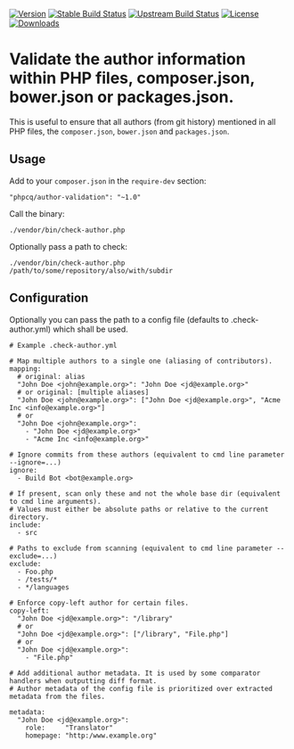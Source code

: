 [![Version](http://img.shields.io/packagist/v/phpcq/author-validation.svg?style=flat-square)](https://packagist.org/packages/phpcq/author-validation)
[![Stable Build Status](http://img.shields.io/travis/phpcq/author-validation/master.svg?style=flat-square)](https://travis-ci.org/phpcq/author-validation)
[![Upstream Build Status](http://img.shields.io/travis/phpcq/author-validation/develop.svg?style=flat-square)](https://travis-ci.org/phpcq/author-validation)
[![License](http://img.shields.io/packagist/l/phpcq/author-validation.svg?style=flat-square)](https://github.com/phpcq/author-validation/blob/master/LICENSE)
[![Downloads](http://img.shields.io/packagist/dt/phpcq/author-validation.svg?style=flat-square)](https://packagist.org/packages/phpcq/author-validation)

Validate the author information within PHP files, composer.json, bower.json or packages.json.
=============================================================================================

This is useful to ensure that all authors (from git history) mentioned in all PHP files, the `composer.json`,
`bower.json` and `packages.json`.

Usage
-----

Add to your `composer.json` in the `require-dev` section:
```
"phpcq/author-validation": "~1.0"
```

Call the binary:
```
./vendor/bin/check-author.php
```

Optionally pass a path to check:
```
./vendor/bin/check-author.php /path/to/some/repository/also/with/subdir
```

Configuration
-------------

Optionally you can pass the path to a config file (defaults to .check-author.yml) which shall be used.

```
# Example .check-author.yml

# Map multiple authors to a single one (aliasing of contributors).
mapping:
  # original: alias
  "John Doe <john@example.org>": "John Doe <jd@example.org>"
  # or original: [multiple aliases]
  "John Doe <john@example.org>": ["John Doe <jd@example.org>", "Acme Inc <info@example.org>"]
  # or
  "John Doe <john@example.org>":
    - "John Doe <jd@example.org>"
    - "Acme Inc <info@example.org>"

# Ignore commits from these authors (equivalent to cmd line parameter --ignore=...)
ignore:
  - Build Bot <bot@example.org>

# If present, scan only these and not the whole base dir (equivalent to cmd line arguments).
# Values must either be absolute paths or relative to the current directory.
include:
  - src

# Paths to exclude from scanning (equivalent to cmd line parameter --exclude=...)
exclude:
  - Foo.php
  - /tests/*
  - */languages

# Enforce copy-left author for certain files.
copy-left:
  "John Doe <jd@example.org>": "/library"
  # or
  "John Doe <jd@example.org>": ["/library", "File.php"]
  # or
  "John Doe <jd@example.org>":
    - "File.php"
    
# Add additional author metadata. It is used by some comparator handlers when outputting diff format.
# Author metadata of the config file is prioritized over extracted metadata from the files.

metadata:
  "John Doe <jd@example.org>":
    role:     "Translator"
    homepage: "http:/www.example.org"
```

